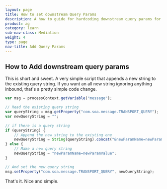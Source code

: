 ```yaml
---
layout: page
title: How to set downstream Query Params
description: A how to guide for hardcoding downstream query params for http services
product: ag
category: learn
sub-nav-class: Mediation
weight: 4
type: page
nav-title: Add Query Params
---
```


How to Add downstream query params
----------------------------------

This is short and sweet.  A very simple script that appends a new string to the existing query string.  If you want an all new string ignoring anything inbound, that's a pretty simple code change.

```javascript
var msg = processContext.getVariable("message");

// Read the existing query string
var queryString = msg.getProperty("com.soa.message.TRANSPORT_QUERY");
var newQueryString = "";
                                             
// if there is a query string
if (queryString) {
    // Append the new string to the existing one
    newQueryString = String(queryString).concat("&newParamName=newParamValue");
} else {
    // Make a new query string
    newQueryString = "newParamName=newParamValue";
}

// And set the new query string
msg.setProperty("com.soa.message.TRANSPORT_QUERY", newQueryString);
```

That's it.  Nice and simple.
